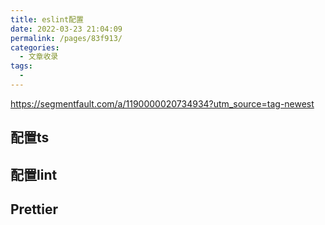 ```yaml
---
title: eslint配置
date: 2022-03-23 21:04:09
permalink: /pages/83f913/
categories:
  - 文章收录
tags:
  - 
---
```

https://segmentfault.com/a/1190000020734934?utm_source=tag-newest

## 配置ts

## 配置lint

## Prettier

